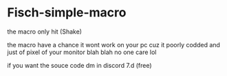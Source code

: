 # Fisch-simple-macro


the macro only hit (Shake)

the macro have a chance it wont work on your pc cuz it poorly codded and just of pixel of your monitor blah blah no one care lol

if you want the souce code dm in discord 7.d (free)
